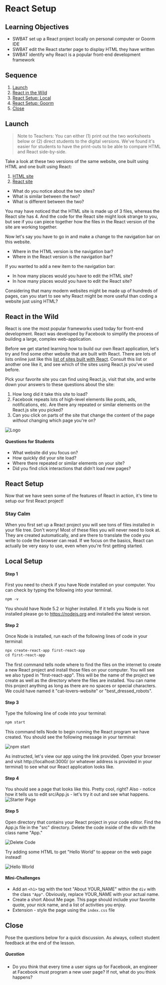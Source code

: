 # React Setup

## Learning Objectives

* SWBAT set up a React project locally on personal computer or Goorm IDE
* SWBAT edit the React starter page to display HTML they have written
* SWBAT identify why React is a popular front-end development framework

## Sequence

1. [Launch](#launch)
2. [React in the Wild](#react-in-the-wild)
3. [React Setup: Local](#local)
4. [React Setup: Goorm](goorm-react-setup.md)
5. [Close](#close)

## Launch

> Note to Teachers: You can either (1) print out the two worksheets below or (2) direct students to the digital versions. We've found it's easier for students to have the print-outs to be able to compare HTML and React side-by-side.

Take a look at these two versions of the same website, one built using HTML and one built using React:

1. [HTML site](launch-worksheet-html.md)
2. [React site](launch-worksheet-react.md)

* What do you notice about the two sites?
* What is similar between the two?
* What is different between the two?

You may have noticed that the HTML site is made up of 3 files, whereas the React site has 4. And the code for the React site might look strange to you, but see if you can piece together how the files in the React version of the site are working together.

Now let's say you have to go in and make a change to the navigation bar on this website.

* Where in the HTML version is the navigation bar?
* Where in the React version is the navigation bar?

If you wanted to add a new item to the navigation bar:

* In how many places would you have to edit the HTML site?
* In how many places would you have to edit the React site?

Considering that many modern websites might be made up of hundreds of pages, can you start to see why React might be more useful than coding a website just using HTML?

## React in the Wild

React is one the most popular frameworks used today for front-end development. React was developed by Facebook to simplify the process of building a large, complex web-application.

Before we get started learning how to build our own React application, let's try and find some other website that are built with React. There are lots of lists online just like this [list of sites built with React](https://www.quora.com/Which-are-the-top-10-sites-built-with-ReactJS). Consult this list or another one like it, and see which of the sites using React.js you've used before.

Pick your favorite site you can find using React.js, visit that site, and write down your answers to these questions about the site:

1. How long did it take this site to load?
2. Facebook repeats lots of high-level elements like posts, ads, notifications, etc. Are there any repeated or similar elements on the React.js site you picked?
3. Can you click on parts of the site that change the content of the page *without* changing which page you're on?

![Logo](./img/react-logo.png)

#### Questions for Students

* What website did you focus on?
* How quickly did your site load?
* Where there repeated or similar elements on your site?
* Did you find click interactions that didn't load new pages?

## React Setup

Now that we have seen some of the features of React in action, it's time to setup our first React project!

### Stay Calm

When you first set up a React project you will see tons of files installed in your file tree. Don't worry! Most of these files you will never need to look at. They are created automatically, and are there to translate the code you write to code the browser can read. If we focus on the basics, React can actually be very easy to use, even when you're first getting started.

<a id="local"></a>
## Local Setup

#### Step 1

First you need to check if you have Node installed on your computer. You can check by typing the following into your terminal.

```HTML
npm -v
```

You should have Node 5.2 or higher installed. If it tells you Node is not installed please go to https://nodejs.org and installed the latest version.

#### Step 2

Once Node is installed, run each of the following lines of code in your terminal:

```HTML
npx create-react-app first-react-app
cd first-react-app
```

The first command tells node where to find the files on the internet to create a new React project and install those files on your computer. You will see we also typed in "first-react-app". This will be the name of the project we create as well as the directory where the files are installed. You can name this project anything as long as there are no spaces or special characters. We could have named it "cat-lovers-website" or "best_dressed_robots".

#### Step 3

Type the following line of code into your terminal:

```HTML
npm start
```

This command tells Node to begin running the React program we have created. You should see the following message in your terminal:

![npm start](./img/npm-start.png)

As instructed, let's view our app using the link provided. Open your browser and visit http://localhost:3000/ (or whatever address is provided in your terminal) to see what our React application looks like.

#### Step 4

You should see a page that looks like this. Pretty cool, right? Also - notice how it tells us to edit src/App.js - let's try it out and see what happens.
![Starter Page](./img/first-page.png)

#### Step 5

Open directory that contains your React project in your code editor. Find the App.js file in the "src" directory. Delete the code inside of the div with the class name "App."

![Delete Code](./img/delete-code.png)

Try adding some HTML to get "Hello World" to appear on the web page instead!

![Hello World](./img/hello-world.png)

#### Mini-Challenges

* Add an `<h1>` tag with the text "About YOUR_NAME" within the `div` with the class `"App"`. Obviously, replace YOUR_NAME with your actual name.
* Create a short About Me page. This page should include your favorite quote, your nick name, and a list of activities you enjoy.
* Extension - style the page using the `index.css` file

## Close

Pose the questions below for a quick discussion. As always, collect student feedback at the end of the lesson.

##### Question

* Do you think that every time a user signs up for Facebook, an engineer at Facebook must program a new user page? If not, what do you think happens?
